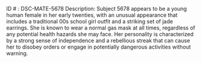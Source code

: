 ID # : DSC-MATE-5678
Description: Subject 5678 appears to be a young human female in her early twenties, with an unusual appearance that includes a traditional 00s school girl outfit and a striking set of jade earrings. She is known to wear a normal gas mask at all times, regardless of any potential health hazards she may face. Her personality is characterized by a strong sense of independence and a rebellious streak that can cause her to disobey orders or engage in potentially dangerous activities without warning.